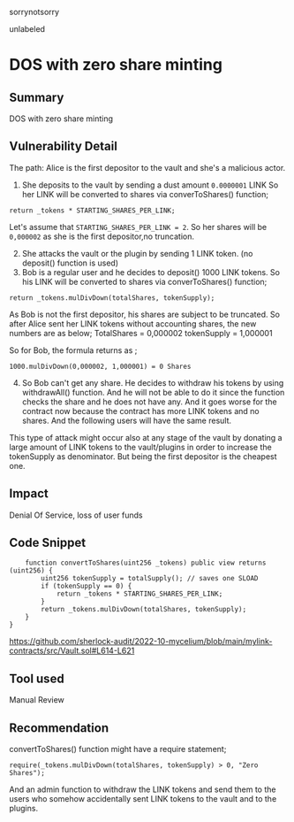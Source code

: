 sorrynotsorry

unlabeled

# DOS with zero share minting



## Summary
DOS with zero share minting
## Vulnerability Detail
The path:
Alice is the first depositor to the vault and she's a malicious actor. 
1. She deposits to the vault by sending a dust amount `0.0000001` LINK
So her LINK will be converted to shares via converToShares() function;
```solidity
return _tokens * STARTING_SHARES_PER_LINK; 
```
Let's assume that `STARTING_SHARES_PER_LINK = 2`. So her shares will be `0,000002` as she is the first depositor,no truncation.

2. She attacks the vault or the plugin by sending 1 LINK token. (no deposit() function is used)
3. Bob is a regular user and he decides to deposit() 1000 LINK tokens.
So his LINK will be converted to shares via converToShares() function;
```solidity
return _tokens.mulDivDown(totalShares, tokenSupply);
```
As Bob is not the first depositor, his shares are subject to be truncated. So after Alice sent her LINK tokens without accounting shares, the new numbers are as below;
TotalShares = 0,000002
tokenSupply = 1,000001

So for Bob, the formula returns as ;
```
1000.mulDivDown(0,000002, 1,000001) = 0 Shares
```
4. So Bob can't get any share. He decides to withdraw his tokens by using withdrawAll() function. And he will not be able to do it since the function checks the share and he does not have any. And it goes worse for the contract now because the contract has more LINK tokens and no shares. And the following users will have the same result.

This type of attack might occur also at any stage of the vault by donating a large amount of LINK tokens to the vault/plugins in order to increase the tokenSupply as denominator. But being the first depositor is the cheapest one.



## Impact
Denial Of Service, loss of user funds
## Code Snippet
```solidity
    function convertToShares(uint256 _tokens) public view returns (uint256) {
        uint256 tokenSupply = totalSupply(); // saves one SLOAD
        if (tokenSupply == 0) {
            return _tokens * STARTING_SHARES_PER_LINK;
        }
        return _tokens.mulDivDown(totalShares, tokenSupply);
    }
}
```
https://github.com/sherlock-audit/2022-10-mycelium/blob/main/mylink-contracts/src/Vault.sol#L614-L621

## Tool used
Manual Review

## Recommendation
convertToShares() function might have a require statement;
```solidity
require(_tokens.mulDivDown(totalShares, tokenSupply) > 0, "Zero Shares");
```
And an admin function to withdraw the LINK tokens and send them to the users who somehow accidentally sent LINK tokens to the vault and to the plugins.
